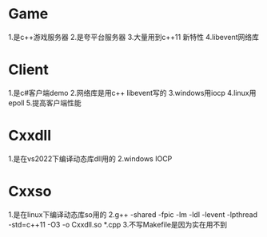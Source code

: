 # Game    
1.是c++游戏服务器 
2.是夸平台服务器 
3.大量用到c++11 新特性
4.libevent网络库

# Client  
1.是c#客户端demo 
2.网络库是用c++ libevent写的 
3.windows用iocp 
4.linux用epoll
5.提高客户端性能

# Cxxdll  
1.是在vs2022下编译动态库dll用的
2.windows IOCP

# Cxxso   
1.是在linux下编译动态库so用的
2.g++ -shared -fpic -lm -ldl -levent -lpthread -std=c++11 -O3 -o Cxxdll.so *.cpp
3.不写Makefile是因为实在用不到
